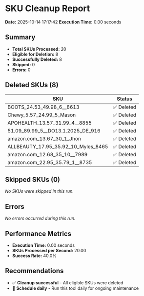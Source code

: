 # SKU Cleanup Report
**Date:** 2025-10-14 17:17:42
    **Execution Time:** 0.00 seconds

## Summary
- **Total SKUs Processed:** 20
- **Eligible for Deletion:** 8
- **Successfully Deleted:** 8
- **Skipped:** 0
- **Errors:** 0

## Deleted SKUs (8)

| SKU | Status |
|-----|--------|
| BOOTS_24.53_49.98_6__8613 | ✅ Deleted |
| Chewy_5.57_24.99_5_Mason | ✅ Deleted |
| APOHEALTH_13.57_31.99_4__8855 | ✅ Deleted |
| 51.09_89.99_5__DO13.1.2025_DE_916 | ✅ Deleted |
| amazon.com_13.67_30_1_Jhon | ✅ Deleted |
| ALLBEAUTY_17.95_35.92_10_Myles_8465 | ✅ Deleted |
| amazon.com_12.68_35_10__7989 | ✅ Deleted |
| amazon.com_22.95_35.79_1__8735 | ✅ Deleted |

## Skipped SKUs (0)

_No SKUs were skipped in this run._

## Errors
_No errors occurred during this run._

## Performance Metrics

- **Execution Time:** 0.00 seconds
- **SKUs Processed per Second:** 20.00
- **Success Rate:** 40.0%

## Recommendations

- ✅ **Cleanup successful** - All eligible SKUs were deleted
- 📅 **Schedule daily** - Run this tool daily for ongoing maintenance
